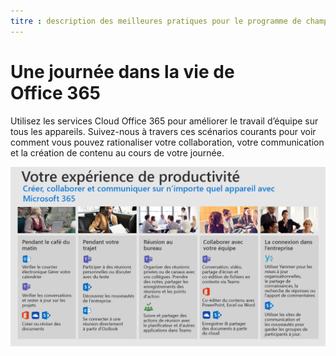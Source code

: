 ```yaml
---
titre : description des meilleures pratiques pour le programme de champion : # Drive adoption of Office 365 with the champion Program Best Practices Author : {github-ID} # karuanag ms. Author : {ms-alias} # karuanag ms. Date : {@date} # 02/01/2019 ms. topic : Getting-Started # How-to ms. service : SharePoint Online
---
```


# <a name="day-in-the-life-with-office-365"></a>Une journée dans la vie de Office 365

Utilisez les services Cloud Office 365 pour améliorer le travail d’équipe sur tous les appareils.  Suivez-nous à travers ces scénarios courants pour voir comment vous pouvez rationaliser votre collaboration, votre communication et la création de contenu au cours de votre journée.  

![Visuel de Une journée dans la vie](media/m365day.png)

